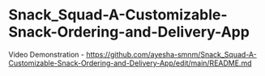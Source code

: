 # Snack_Squad-A-Customizable-Snack-Ordering-and-Delivery-App

Video Demonstration - https://github.com/ayesha-smnm/Snack_Squad-A-Customizable-Snack-Ordering-and-Delivery-App/edit/main/README.md
